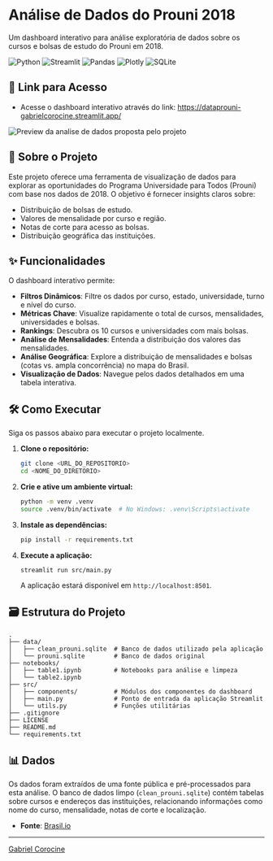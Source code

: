 # Análise de Dados do Prouni 2018

Um dashboard interativo para análise exploratória de dados sobre os cursos e bolsas de estudo do Prouni em 2018.

![Python](https://img.shields.io/badge/Python-3.8%2B-blue?style=for-the-badge&logo=python)
![Streamlit](https://img.shields.io/badge/Streamlit-1.10%2B-red?style=for-the-badge&logo=streamlit)
![Pandas](https://img.shields.io/badge/Pandas-1.4%2B-blue?style=for-the-badge&logo=pandas)
![Plotly](https://img.shields.io/badge/Plotly-5.9%2B-purple?style=for-the-badge&logo=plotly)
![SQLite](https://img.shields.io/badge/SQLite-3-blue?style=for-the-badge&logo=sqlite)

## 🔗 Link para Acesso

- Acesse o dashboard interativo através do link: https://dataprouni-gabrielcorocine.streamlit.app/

![Preview da analise de dados proposta pelo projeto](/home/gabriel/Documentos/Estudos/data_prouni/image/analysis.gif "Preview")

## 🚀 Sobre o Projeto

Este projeto oferece uma ferramenta de visualização de dados para explorar as oportunidades do Programa Universidade para Todos (Prouni) com base nos dados de 2018. O objetivo é fornecer insights claros sobre:

- Distribuição de bolsas de estudo.
- Valores de mensalidade por curso e região.
- Notas de corte para acesso as bolsas.
- Distribuição geográfica das instituições.

## ✨ Funcionalidades

O dashboard interativo permite:

- **Filtros Dinâmicos**: Filtre os dados por curso, estado, universidade, turno e nível do curso.
- **Métricas Chave**: Visualize rapidamente o total de cursos, mensalidades, universidades e bolsas.
- **Rankings**: Descubra os 10 cursos e universidades com mais bolsas.
- **Análise de Mensalidades**: Entenda a distribuição dos valores das mensalidades.
- **Análise Geográfica**: Explore a distribuição de mensalidades e bolsas (cotas vs. ampla concorrência) no mapa do Brasil.
- **Visualização de Dados**: Navegue pelos dados detalhados em uma tabela interativa.

## 🛠️ Como Executar

Siga os passos abaixo para executar o projeto localmente.

1. **Clone o repositório:**

   ```bash
   git clone <URL_DO_REPOSITORIO>
   cd <NOME_DO_DIRETORIO>
   ```
2. **Crie e ative um ambiente virtual:**

   ```bash
   python -m venv .venv
   source .venv/bin/activate  # No Windows: .venv\Scripts\activate
   ```
3. **Instale as dependências:**

   ```bash
   pip install -r requirements.txt
   ```
4. **Execute a aplicação:**

   ```bash
   streamlit run src/main.py
   ```

   A aplicação estará disponível em `http://localhost:8501`.

## 🗃️ Estrutura do Projeto

```
.
├── data/
│   ├── clean_prouni.sqlite  # Banco de dados utilizado pela aplicação
│   └── prouni.sqlite        # Banco de dados original
├── notebooks/
│   ├── table1.ipynb         # Notebooks para análise e limpeza
│   └── table2.ipynb
├── src/
│   ├── components/          # Módulos dos componentes do dashboard
│   ├── main.py              # Ponto de entrada da aplicação Streamlit
│   └── utils.py             # Funções utilitárias
├── .gitignore
├── LICENSE
├── README.md
└── requirements.txt
```

## 📊 Dados

Os dados foram extraídos de uma fonte pública e pré-processados para esta análise. O banco de dados limpo (`clean_prouni.sqlite`) contém tabelas sobre cursos e endereços das instituições, relacionando informações como nome do curso, mensalidade, notas de corte e localização.

- **Fonte**: [Brasil.io
  ](https://brasil.io/dataset/cursos-prouni/cursos/)

---

[Gabriel Corocine](https://github.com/corocine)
